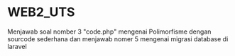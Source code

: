 # WEB2_UTS
Menjawab soal nomber 3 "code.php"  mengenai Polimorfisme dengan sourcode sederhana
dan menjawab nomer 5 mengenai migrasi database di laravel
